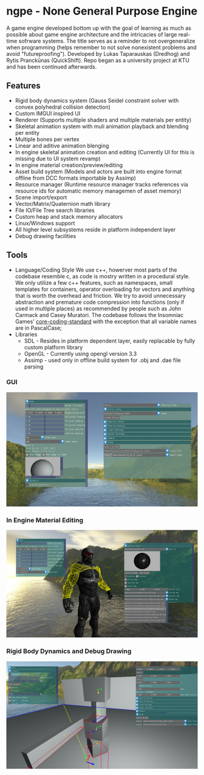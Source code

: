 ngpe - None General Purpose Engine
======
A game engine developed bottom up with the goal of learning as much as possible about game engine architecture and the intricacies of large real-time sofrware systems. The title serves as a reminder to not overgeneralize when programming (helps remember to not solve nonexistent problems and avoid "futureproofing"). Developed by Lukas Taparauskas (Dredhog) and Rytis Pranckūnas (QuickShift). Repo began as a university project at KTU and has been continued afterwards.

Features
--------
- Rigid body dynamics system (Gauss Seidel constraint solver with convex polyhedral collision detection)
- Custom IMGUI inspired UI
- Renderer (Supports multiple shaders and multiple materials per entity)
- Skeletal animation system with muli animation playback and blending per entity
- Multiple bones per vertex
- Linear and aditive animation blenging 
- In engine skeletal animation creation and editing (Currently UI for this is missing due to UI system revamp)
- In engine material creation/preview/editing
- Asset build system (Models and actors are built into engine format offline from DCC formats importable by Assimp)
- Resource manager (Runtime resource manager tracks references via resource ids for automatic memory managemen of asset memory)
- Scene import/export
- Vector/Matrix/Quaternion math library
- File IO/File Tree search libraries
- Custom heap and stack memory allocators
- Linux/Windows support
- All higher level subsystems reside in platform independent layer
- Debug drawing facilities

Tools
-----
* Language/Coding Style
	We use c++, howerver most parts of the codebase resemble c, as code is mostry written in a procedural style. We only utilize a few c++ features, such as namespaces, small templates for containers, operator overloading for vectors and anything that is worth the overhead and friction. We try to avoid unnecessary abstraction and premature code compression into functions (only if used in multiple places) as recommended by people such as John Carmack and Casey Muratori. The codebase follows the Insomniac Games' [core-coding-standard](https://gist.github.com/Kerollmops/fcad27cfef9e3552cb75a3d201494ba6 "github page for Insomniac Games' core coding standard.") with the exception that all variable names are in PascalCase;
* Libraries
  * SDL - Resides in platform dependent layer, easily replacable by fully custom platform library
  * OpenGL - Currently using opengl version 3.3
  * Assimp - used only in offline build system for .obj and .dae file parsing

### GUI ###

![Graphical User Interface](docs/ui.png "Graphical User Interface")

### In Engine Material Editing ###

![Material Editor](docs/materials.png "In Engine Material Editing With Preview")

### Rigid Body Dynamics and Debug Drawing ###

![Rigid Body Dynamics](docs/dynamics.png "Stacking Boxes")

